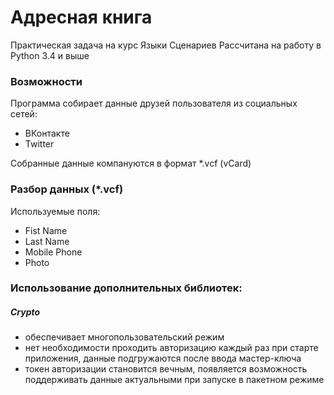 # Адресная книга
Практическая задача на курс Языки Сценариев
Рассчитана на работу в Python 3.4 и выше

### Возможности

Программа собирает данные друзей пользователя из социальных сетей:

- ВКонтакте
- Twitter

Собранные данные компануются в формат *.vcf (vCard)

### Разбор данных (*.vcf)
Используемые поля:

- Fist Name
- Last Name
- Mobile Phone
- Photo

### Использование дополнительных библиотек:
##### Crypto

- обеспечивает многопользовательский режим
- нет необходимости проходить авторизацию каждый раз при старте приложения, данные подгружаются после ввода мастер-ключа
- токен авторизации становится вечным, появляется возможность поддерживать данные актуальными при запуске в пакетном режиме
